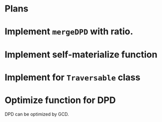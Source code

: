 Plans
====

# Implement `mergeDPD` with ratio.

# Implement self-materialize function

# Implement for `Traversable` class

# Optimize function for DPD

DPD can be optimized by GCD.
